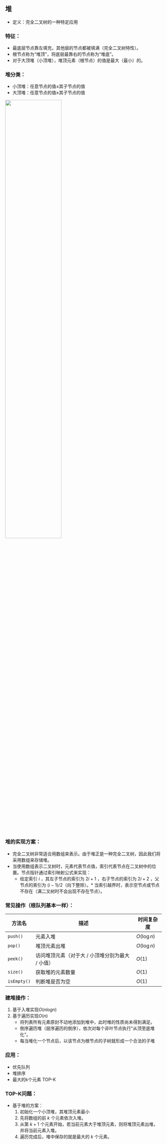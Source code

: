 ## 堆
* 定义：完全二叉树的一种特定应用

### 特征：
* 最底层节点靠左填充，其他层的节点都被填满（完全二叉树特性）。
* 根节点称为“堆顶”，将底层最靠右的节点称为“堆底”。
* 对于大顶堆（小顶堆），堆顶元素（根节点）的值是最大（最小）的。

### 堆分类：
* 小顶堆：任意节点的值$\leq$其子节点的值
* 大顶堆：任意节点的值$\geq$其子节点的值
<img src="https://raw.staticdn.net/Navyum/imgbed/pic/IMG/6fbb6824c45bf70b780807aff9825567.png" width =60% >

### 堆的实现方案：
* 完全二叉树非常适合用数组来表示。由于堆正是一种完全二叉树，因此我们将采用数组来存储堆。
* 当使用数组表示二叉树时，元素代表节点值，索引代表节点在二叉树中的位置。节点指针通过索引映射公式来实现：
    * 给定索引 $i$ ，其左子节点的索引为 $2i + 1$ ，右子节点的索引为 $2i + 2$ ，父节点的索引为 $(i - 1) / 2$（向下整除）。* 当索引越界时，表示空节点或节点不存在（满二叉树时不会出现不存在节点）。

### 常见操作（根队列基本一样）：
| 方法名      | 描述                                             | 时间复杂度  |
| ----------- | ------------------------------------------------ | ----------- |
| `push()`    | 元素入堆                                         | $O(\log n)$ |
| `pop()`     | 堆顶元素出堆                                     | $O(\log n)$ |
| `peek()`    | 访问堆顶元素（对于大 / 小顶堆分别为最大 / 小值） | $O(1)$      |
| `size()`    | 获取堆的元素数量                                 | $O(1)$      |
| `isEmpty()` | 判断堆是否为空                                   | $O(1)$      |

### 建堆操作：
1. 基于入堆实现$O(nlogn)$
2. 基于遍历实现$O(n)$
    * 将列表所有元素原封不动地添加到堆中，此时堆的性质尚未得到满足。
    * 倒序遍历堆（层序遍历的倒序），依次对每个非叶节点执行"从顶至底堆化"。
    * 每当堆化一个节点后，以该节点为根节点的子树就形成一个合法的子堆

### 应用：
* 优先队列
* 堆排序
* 最大的k个元素 TOP-K


### TOP-K问题：
* 基于堆的方案：
    1. 初始化一个小顶堆，其堆顶元素最小
    2. 先将数组的前 $k$ 个元素依次入堆。
    3. 从第 $k + 1$ 个元素开始，若当前元素大于堆顶元素，则将堆顶元素出堆，并将当前元素入堆。
    4. 遍历完成后，堆中保存的就是最大的 $k$ 个元素。
